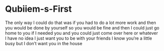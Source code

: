 # Qubiiem-s-First
The only way I could do that was if you had to do a lot more work and then you would be done by yourself so you would be fine and then I could just go home to you if I needed you and you could just come over here or whatever I have no idea I just want you to be with your friends I know you’re a little busy but I don’t want you in the house
